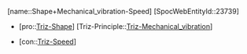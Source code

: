 ﻿---
type: TrizContradiction
aliases:
- Shape+Mechanical_vibration-Speed
license: CC BY-SA 4.0
copyright: https://github.com/SpocWeb
IsDeleted: false
IsReadOnly: false
Confidential: public
tags: 
- Triz/Contradiction
---
[name::Shape+Mechanical_vibration-Speed]
[SpocWebEntityId::23739]
+ [pro::[Triz-Shape](tech/Triz/Parameter/Triz-Shape.md)]
[Triz-Principle::[Triz-Mechanical_vibration](tech/Triz/Principle/Triz-Mechanical_vibration.md)]
- [con::[Triz-Speed](tech/Triz/Parameter/Triz-Speed.md)]

